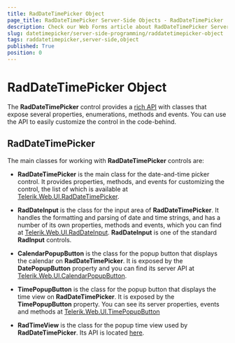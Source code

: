 ```yaml
---
title: RadDateTimePicker Object
page_title: RadDateTimePicker Server-Side Objects - RadDateTimePicker
description: Check our Web Forms article about RadDateTimePicker Server-Side Objects.
slug: datetimepicker/server-side-programming/raddatetimepicker-object
tags: raddatetimepicker,server-side,object
published: True
position: 0
---
```


# RadDateTimePicker Object



The **RadDateTimePicker** control provides a [rich API](https://docs.telerik.com/devtools/aspnet-ajax/api/server/Telerik.Web.UI/RadDateTimePicker) with classes that expose several properties, enumerations, methods and events. You can use the API to easily customize the control in the code-behind.


## RadDateTimePicker

The main classes for working with **RadDateTimePicker** controls are:

* **RadDateTimePicker** is the main class for the date-and-time picker control. It provides properties, methods, and events for customizing the control, the list of which is available at [Telerik.Web.UI.RadDateTimePicker](https://docs.telerik.com/devtools/aspnet-ajax/api/server/Telerik.Web.UI/RadDateTimePicker).

* **RadDateInput** is the class for the input area of **RadDateTimePicker**. It handles the formatting and parsing of date and time strings, and has a number of its own properties, methods and events, which you can find at [Telerik.Web.UI.RadDateInput](https://docs.telerik.com/devtools/aspnet-ajax/api/server/Telerik.Web.UI/RadDateInput). **RadDateInput** is one of the standard **RadInput** controls.

* **CalendarPopupButton** is the class for the popup button that displays the calendar on **RadDateTimePicker**. It is exposed by the **DatePopupButton** property and you can find its server API at [Telerik.Web.UI.CalendarPopupButton](https://docs.telerik.com/devtools/aspnet-ajax/api/server/Telerik.Web.UI/CalendarPopupButton).

* **TimePopupButton** is the class for the popup button that displays the time view on **RadDateTimePicker**. It is exposed by the **TimePopupButton** property. You can see its server properties, events and methods at [Telerik.Web.UI.TimePopupButton](https://docs.telerik.com/devtools/aspnet-ajax/api/server/Telerik.Web.UI/TimePopupButton)

* **RadTimeView** is the class for the popup time view used by **RadDateTimePicker**. Its API is located [here](https://docs.telerik.com/devtools/aspnet-ajax/api/server/Telerik.Web.UI/RadTimeView).


